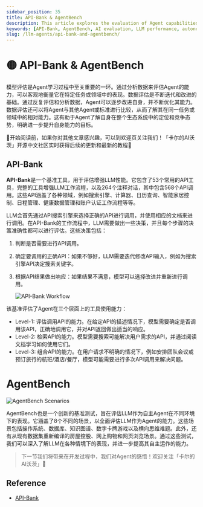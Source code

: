 ```yaml
---
sidebar_position: 35
title: API-Bank & AgentBench
description: This article explores the evaluation of Agent capabilities using API-Bank and AgentBench, including key methodologies and performance metrics.
keywords: [API-Bank, AgentBench, AI evaluation, LLM performance, autonomous agents, machine learning]
slug: /llm-agents/api-bank-and-agentbench/
---
```

# 🟡 API-Bank & AgentBench

模型评估是Agent学习过程中至关重要的一环。通过分析数据来评估Agent的能力，可以客观地衡量它在特定任务或领域中的表现。数据评估是不断迭代和改进的基础。通过反复评估和分析数据，Agent可以逐步改进自身，并不断优化其能力。数据评估还可以将Agent与其他Agent或标准进行比较，从而了解其在同一任务或领域中的相对能力。这有助于Agent了解自身在整个生态系统中的定位和竞争态势，明确进一步提升自身能力的目标。

🎉开始阅读前，如果你对其他文章感兴趣，可以到欢迎页关注我们！「卡尔的AI沃茨」开源中文社区实时获得后续的更新和最新的教程🎉

## API-Bank

**API-Bank**是一个基准工具，用于评估增强LLM性能。它包含了53个常用的API工具，完整的工具增强LLM工作流程，以及264个注释对话，其中包含568个API调用。这些API涵盖了各种领域，例如搜索引擎、计算器、日历查询、智能家居控制、日程管理、健康数据管理和账户认证工作流程等等。

LLM会首先通过API搜索引擎来选择正确的API进行调用，并使用相应的文档来进行调用。在API-Bank的工作流程中，LLM需要做出一些决策，并且每个步骤的决策准确性都可以进行评估。这些决策包括：

1. 判断是否需要进行API调用。
2. 确定要调用的正确API：如果不够好，LLM需要迭代修改API输入，例如为搜索引擎API决定搜索关键字。
3. 根据API结果做出响应：如果结果不满意，模型可以选择改进并重新进行调用。
   
    ![API-Bank Workflow](https://cdn.jsdelivr.net/gh/donttal/imgbed/img/9bd8c9e80c029433ae8821b09d060f39.png)
    

该基准评估了Agent在三个层面上的工具使用能力：

- Level-1: 评估调用API的能力。在给定API的描述情况下，模型需要确定是否调用该API，正确地调用它，并对API返回做出适当的响应。
- Level-2: 检索API的能力。模型需要搜索可能解决用户需求的API，并通过阅读文档学习如何使用它们。
- Level-3: 组合API的能力。在用户请求不明确的情况下，例如安排团队会议或预订旅行的航班/酒店/餐厅，模型可能需要进行多次API调用来解决问题。

# AgentBench

![AgentBench Scenarios](https://cdn.jsdelivr.net/gh/donttal/imgbed/img/77187ded6db764d73773443c9911ca45.png)

AgentBench也是一个创新的基准测试，旨在评估LLM作为自主Agent在不同环境下的表现。它涵盖了8个不同的场景，以全面评估LLM作为Agent的能力。这些场景包括操作系统、数据库、知识图谱、数字卡牌游戏以及横向思维难题。此外，还有从现有数据集重新编译的房屋控股、网上购物和网页浏览场景。通过这些测试，我们可以深入了解LLM在各种情境下的表现，并进一步提高其自主运作的能力。

> 下一节我们将带来在开发过程中，我们对Agent的感悟！欢迎关注「卡尔的AI沃茨」🧙

## Reference
- [API-Bank](https://arxiv.org/abs/2304.0824)